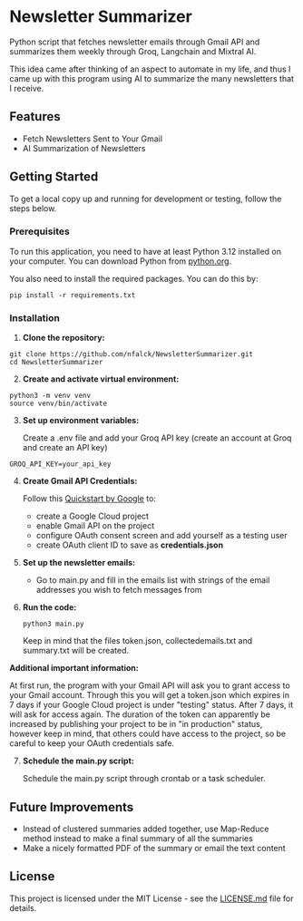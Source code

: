 # Newsletter Summarizer
Python script that fetches newsletter emails through Gmail API 
and summarizes them weekly through Groq, Langchain and Mixtral AI. 

This idea came after thinking of an aspect to automate in my life, and thus I 
came up with this program using AI to summarize the many newsletters that I receive.

## Features

- Fetch Newsletters Sent to Your Gmail
- AI Summarization of Newsletters

## Getting Started
To get a local copy up and running for development or testing, follow the steps below.

### Prerequisites
To run this application, you need to have at least Python 3.12 installed on your computer. You can download Python from [python.org](https://www.python.org/downloads/).

You also need to install the required packages. You can do this by:
```shell
pip install -r requirements.txt
```

### Installation
1. **Clone the repository:**
```shell
git clone https://github.com/nfalck/NewsletterSummarizer.git
cd NewsletterSummarizer
```

2. **Create and activate virtual environment:**
```shell
python3 -m venv venv
source venv/bin/activate
```
3. **Set up environment variables:**

    Create a .env file and add your Groq API key (create an account at Groq and create an API key)

```
GROQ_API_KEY=your_api_key
```

4. **Create Gmail API Credentials:**

    Follow this [Quickstart by Google](https://developers.google.com/gmail/api/quickstart/python) to:
    - create a Google Cloud project
    - enable Gmail API on the project
    - configure OAuth consent screen and add yourself as a testing user
    - create OAuth client ID to save as **credentials.json**


5. **Set up the newsletter emails:**
   - Go to main.py and fill in the emails list with strings of the email addresses you wish to fetch messages from


6. **Run the code:**
   ```shell
   python3 main.py
   ```
   Keep in mind that the files token.json, collectedemails.txt and summary.txt will be created.
   
**Additional important information:**

At first run, the program with your Gmail API will ask you to grant access to your Gmail account. 
Through this you will get a token.json which expires in 7 days if your Google Cloud project is under "testing" status.
After 7 days, it will ask for access again. 
The duration of the token can apparently be increased by publishing your project to be in "in production" 
status, however keep in mind, that others could have access to the project, so be careful to keep your OAuth credentials safe. 

7. **Schedule the main.py script:**

   Schedule the main.py script through crontab or a task scheduler.

## Future Improvements

- Instead of clustered summaries added together, use Map-Reduce method instead to make a final summary of all the summaries
- Make a nicely formatted PDF of the summary or email the text content

## License
This project is licensed under the MIT License - see the [LICENSE.md](LICENSE.md) file for details.
